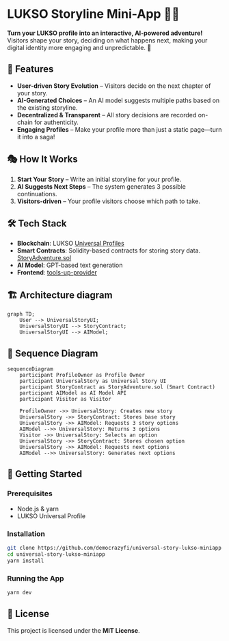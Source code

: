 # LUKSO Storyline Mini-App 📖✨

**Turn your LUKSO profile into an interactive, AI-powered adventure!** Visitors shape your story, deciding on what happens next, making your digital identity more engaging and unpredictable. 🚀

## 🚀 Features
- **User-driven Story Evolution** – Visitors decide on the next chapter of your story.
- **AI-Generated Choices** – An AI model suggests multiple paths based on the existing storyline.
- **Decentralized & Transparent** – All story decisions are recorded on-chain for authenticity.
- **Engaging Profiles** – Make your profile more than just a static page—turn it into a saga!

## 🎭 How It Works
1. **Start Your Story** – Write an initial storyline for your profile.
2. **AI Suggests Next Steps** – The system generates 3 possible continuations.
3. **Visitors-driven** – Your profile visitors choose which path to take.

## 🛠️ Tech Stack
- **Blockchain**: LUKSO [Universal Profiles](https://universal.page/universal-profiles)
- **Smart Contracts**: Solidity-based contracts for storing story data. [StoryAdventure.sol](contracts/StoryAdventure.sol)
- **AI Model**: GPT-based text generation
- **Frontend**: [tools-up-provider](https://github.com/lukso-network/tools-up-provider)

## 🏗️ Architecture diagram
```mermaid
graph TD;
    User --> UniversalStoryUI;
    UniversalStoryUI --> StoryContract;
    UniversalStoryUI --> AIModel;
```

## 🧩 Sequence Diagram
```mermaid
sequenceDiagram
    participant ProfileOwner as Profile Owner
    participant UniversalStory as Universal Story UI
    participant StoryContract as StoryAdventure.sol (Smart Contract)
    participant AIModel as AI Model API
    participant Visitor as Visitor

    ProfileOwner ->> UniversalStory: Creates new story
    UniversalStory ->> StoryContract: Stores base story
    UniversalStory ->> AIModel: Requests 3 story options
    AIModel -->> UniversalStory: Returns 3 options
    Visitor ->> UniversalStory: Selects an option
    UniversalStory ->> StoryContract: Stores chosen option
    UniversalStory ->> AIModel: Requests next options
    AIModel -->> UniversalStory: Generates next options
```

## 🚀 Getting Started

### Prerequisites
- Node.js & yarn
- LUKSO Universal Profile

### Installation
```sh
git clone https://github.com/democrazyfi/universal-story-lukso-miniapp
cd universal-story-lukso-miniapp
yarn install
```

### Running the App
```sh
yarn dev
```

## 📜 License
This project is licensed under the **MIT License**.


